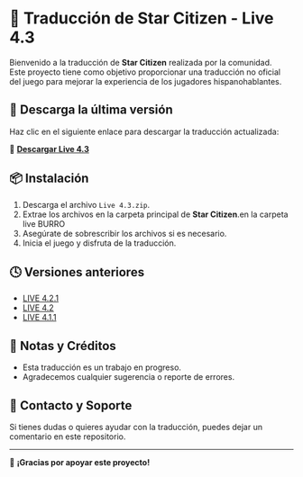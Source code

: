 # 📜 Traducción de Star Citizen - Live 4.3

Bienvenido a la traducción de **Star Citizen** realizada por la comunidad.  
Este proyecto tiene como objetivo proporcionar una traducción no oficial del juego para mejorar la experiencia de los jugadores hispanohablantes.

## 🔽 Descarga la última versión

Haz clic en el siguiente enlace para descargar la traducción actualizada:

🔗 **[Descargar Live 4.3](https://github.com/SrBrutalz/Traduccion-sc/raw/main/Live%204.3.zip)**

## 📦 Instalación

1. Descarga el archivo `Live 4.3.zip`.
2. Extrae los archivos en la carpeta principal de **Star Citizen**.en la carpeta live
BURRO
3. Asegúrate de sobrescribir los archivos si es necesario.
4. Inicia el juego y disfruta de la traducción.

## 🕓 Versiones anteriores

- [LIVE 4.2.1](https://github.com/SrBrutalz/Traduccion-sc/raw/main/LIVE%204.2.1.zip)  
- [LIVE 4.2](https://github.com/SrBrutalz/Traduccion-sc/raw/main/LIVE%204.2.zip)  
- [LIVE 4.1.1](https://github.com/SrBrutalz/Traduccion-sc/raw/main/Live%204.1.1.zip)  

## 📢 Notas y Créditos

- Esta traducción es un trabajo en progreso.
- Agradecemos cualquier sugerencia o reporte de errores.

## 📌 Contacto y Soporte

Si tienes dudas o quieres ayudar con la traducción, puedes dejar un comentario en este repositorio.

---

🚀 **¡Gracias por apoyar este proyecto!**




